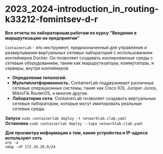 # 2023_2024-introduction_in_routing-k33212-fomintsev-d-r

**Все отчеты по лабораторным работам по курсу  "Введение в маршрутизацию на предприятии"**

```ContainerLab``` - это инструмент, предназначенный для управления и развертывания виртуальных сетевых лабораторий с использованием контейнеров Docker. Он позволяет создавать изолированные среды с сетевым оборудованием, таким как маршрутизаторы, коммутаторы, и серверы, внутри контейнеров
- **Определение топологий.**
- **Мультиплатформенность.** ContainerLab поддерживает различные сетевые операционные системы, такие как Cisco IOS, Juniper Junos, MikroTik RouterOS, и многие другие.
- **Лаборатории сети.** ContainerLab позволяет создавать виртуальные сетевые лаборатории, которые могут имитировать реальные сетевые среды. 

**Запуск** ```sudo containerlab deploy -t networklab.clab.yaml```  
**Остановка** ```sudo containerlab deploy --topo networklab.clab.yaml```

__Для просмотра информации о том, какие устройства и IP-адреса используют сеть__  
```arp -a```  
```nmap -sP 172.20.20.0/24```

